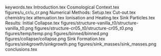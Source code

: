 keywords.tex
Introduction.tex
Cosmological Context.tex
figures/u_cr/u_cr.png
Numerical Methods: Setup.tex
Cut-out.tex
chemistry.tex
attenuation.tex
Ionisation and Heating.tex
Sink Particles.tex
Results: Initial Collapse.tex
figures/structure-vanilla_t0/structure-vanilla_t0.png
figures/structure-cr05_t0/structure-cr05_t0.png
figures/temp/temp.png
figures/binned/binned.png
figures/collapse/collapse.png
Sink Formation.tex
figures/sinkgrowth/sinkgrowth.png
figures/sink_masses/sink_masses.png
conclusions.tex

